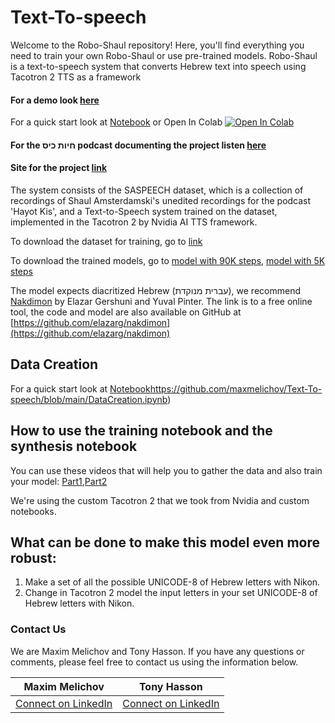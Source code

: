 # Text-To-speech
Welcome to the Robo-Shaul repository! Here, you'll find everything you need to train your own Robo-Shaul or use pre-trained models. Robo-Shaul is a text-to-speech system that converts Hebrew text into speech using Tacotron 2 TTS as a framework

#### For a demo look [here](https://maxmelichov.github.io/)

For a quick start look at [Notebook](https://github.com/maxmelichov/Text-To-speech/blob/main/Tacotron_Synthesis_Notebook_contest_notebook.ipynb) or Open In Colab <a target="_blank" href="https://colab.research.google.com/drive/1heUHKqCUwXGX_NRZUeN5J9UdB9UVV32m#scrollTo=IbrwoO0A1D0b"><img src="https://colab.research.google.com/assets/colab-badge.svg" alt="Open In Colab"/></a>

#### For the חיות כיס podcast documenting the project listen [here](https://open.spotify.com/episode/7eM8KcpUGMxOk6X5WQYdh5?si=3xf0TNzwRTSHaCo8jIozOg)
#### Site for the project [link](http://www.roboshaul.com/)

The system consists of the SASPEECH dataset, which is a collection of recordings of Shaul Amsterdamski's unedited recordings for the podcast 'Hayot Kis', and a Text-to-Speech system trained on the dataset, implemented in the Tacotron 2 by Nvidia AI TTS framework.

To download the dataset for training, go to [link](https://openslr.org/134)

To download the trained models, go to [model with 90K steps](https://drive.google.com/uc?id=13B_NfAw8y-A9pg-xLcP5kQ_7dbObGc8S&export=download), [model with 5K steps](https://drive.google.com/u/0/uc?id=1iE3VgeQsyZcIgAXYmwhk-FzWktwrT2Wo&export=download)

The model expects diacritized Hebrew (עברית מנוקדת), we recommend [Nakdimon](https://nakdimon.org) by Elazar Gershuni and Yuval Pinter. The link is to a free online tool, the code and model are also available on GitHub at [https://github.com/elazarg/nakdimon](https://github.com/elazarg/nakdimon)

## Data Creation 
For a quick start look at [Notebook](https://github.com/maxmelichov/Text-To-speech/blob/main/DataCreation.ipynb)https://github.com/maxmelichov/Text-To-speech/blob/main/DataCreation.ipynb)

## How to use the training notebook and the synthesis notebook
You can use these videos that will help you to gather the data and also train your model: [Part1](https://www.youtube.com/watch?v=b1fzyM0VhhI),[Part2](https://www.youtube.com/watch?v=gVqSEIr2PD4&t=284s) 

We're using the custom Tacotron 2 that we took from Nvidia and custom notebooks.


## What can be done to make this model even more robust:
1. Make a set of all the possible UNICODE-8 of Hebrew letters with Nikon.
2. Change in Tacotron 2 model the input letters in your set UNICODE-8 of Hebrew letters with Nikon.

### Contact Us

We are Maxim Melichov and Tony Hasson. If you have any questions or comments, please feel free to contact us using the information below.

| **Maxim Melichov**          | **Tony Hasson**         |
| ------------------------- | ------------------------- |
| <a href="https://www.linkedin.com/in/max-melichov/" target="_blank">Connect on LinkedIn</a> | <a href="https://www.linkedin.com/in/tony-hasson-a14402205/" target="_blank">Connect on LinkedIn</a> |
